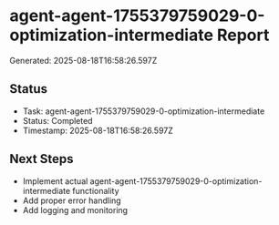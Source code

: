 # agent-agent-1755379759029-0-optimization-intermediate Report

Generated: 2025-08-18T16:58:26.597Z

## Status
- Task: agent-agent-1755379759029-0-optimization-intermediate
- Status: Completed
- Timestamp: 2025-08-18T16:58:26.597Z

## Next Steps
- Implement actual agent-agent-1755379759029-0-optimization-intermediate functionality
- Add proper error handling
- Add logging and monitoring
